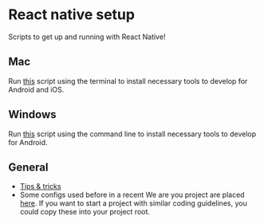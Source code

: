 # React native setup

Scripts to get up and running with React Native!

## Mac

Run [this](./mac/dev-setup.sh) script using the terminal to install necessary tools to develop for Android and iOS.

## Windows

Run [this](./windows/dev-setup.sh) script using the command line to install necessary tools to develop for Android.

## General

- [Tips & tricks](./tips.md)
- Some configs used before in a recent We are you project are placed [here](./configs). If you want to start a project with similar coding guidelines, you could copy these into your project root.
